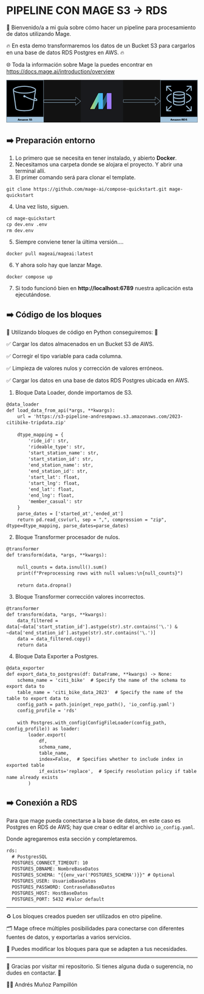 # **PIPELINE CON MAGE S3 -> RDS**


👋 Bienvenido/a a mi guía sobre cómo hacer un pipeline para procesamiento de datos utilizando Mage.

🔥 En esta demo transformaremos los datos de un Bucket S3  para cargarlos en una base de datos RDS Postgres en AWS. 🔥

🌐 Toda la información sobre Mage la puedes encontrar en https://docs.mage.ai/introduction/overview



![alt text](https://github.com/Andresmup/Data_Engineering_Practice/blob/main/PIPELINE.png?raw=true)




## ➡️ Preparación entorno

1.   Lo primero que se necesita en tener instalado, y abierto **Docker**.
2.   Necesitamos una carpeta donde se alojara el proyecto. Y abrir una terminal allí.
3.   El primer comando será para clonar el template.
```
git clone https://github.com/mage-ai/compose-quickstart.git mage-quickstart
```
4.   Una vez listo, siguen.
```
cd mage-quickstart
cp dev.env .env
rm dev.env
```
5.   Siempre conviene tener la última versión....
```
docker pull mageai/mageai:latest
```
6.   Y ahora solo hay que lanzar Mage.
```
docker compose up
```
7. Si todo funcionó bien en **http://localhost:6789** nuestra aplicación esta ejecutándose.

## ➡️ Código de los bloques

🐍 Utilizando bloques de código en Python conseguiremos: 🐍

✅ Cargar los datos almacenados en un Bucket S3 de AWS.

✅ Corregir el tipo variable para cada columna.

✅ Limpieza de valores nulos y corrección de valores erróneos.

✅ Cargar los datos en una base de datos RDS Postgres ubicada en AWS.

1.   Bloque Data Loader, donde importamos de S3.

```
@data_loader
def load_data_from_api(*args, **kwargs):
    url = 'https://s3-pipeline-andresmpaws.s3.amazonaws.com/2023-citibike-tripdata.zip'

    dtype_mapping = {
        'ride_id': str,
        'rideable_type': str,
        'start_station_name': str,
        'start_station_id': str,
        'end_station_name': str,
        'end_station_id': str,
        'start_lat': float,
        'start_lng': float,
        'end_lat': float,
        'end_lng': float,
        'member_casual': str
    }
    parse_dates = ['started_at','ended_at']
    return pd.read_csv(url, sep = ",", compression = "zip", dtype=dtype_mapping, parse_dates=parse_dates)
```
2.   Bloque Transformer procesador de nulos.

```
@transformer
def transform(data, *args, **kwargs):

    null_counts = data.isnull().sum()
    print(f"Preprocessing rows with null values:\n{null_counts}")

    return data.dropna()
```

3.   Bloque Transformer corrección valores incorrectos.

```
@transformer
def transform(data, *args, **kwargs):
    data_filtered = data[~data['start_station_id'].astype(str).str.contains('\.') & ~data['end_station_id'].astype(str).str.contains('\.')]
    data = data_filtered.copy()
    return data

```
4.   Bloque Data Exporter a Postgres.

```
@data_exporter
def export_data_to_postgres(df: DataFrame, **kwargs) -> None:
    schema_name = 'citi_bike'  # Specify the name of the schema to export data to
    table_name = 'citi_bike_data_2023'  # Specify the name of the table to export data to
    config_path = path.join(get_repo_path(), 'io_config.yaml')
    config_profile = 'rds'

    with Postgres.with_config(ConfigFileLoader(config_path, config_profile)) as loader:
        loader.export(
            df,
            schema_name,
            table_name,
            index=False,  # Specifies whether to include index in exported table
            if_exists='replace',  # Specify resolution policy if table name already exists
        )
```
## ➡️ Conexión a RDS
Para que mage pueda conectarse a la base de datos, en este caso es Postgres en RDS de AWS; hay que crear o editar el archivo ```io_config.yaml```. 

Donde agregaremos esta sección y completaremos.

```
rds:
  # PostgresSQL
  POSTGRES_CONNECT_TIMEOUT: 10
  POSTGRES_DBNAME: NombreBaseDatos
  POSTGRES_SCHEMA: "{{env_var('POSTGRES_SCHEMA')}}" # Optional
  POSTGRES_USER: UsuarioBaseDatos
  POSTGRES_PASSWORD: ContraseñaBaseDatos
  POSTGRES_HOST: HostBaseDatos
  POSTGRES_PORT: 5432 #Valor default

```

--------------------------------------------------------------------------------

♻️ Los bloques creados pueden ser utilizados en otro pipeline.

🗂️ Mage ofrece múltiples posibilidades para conectarse con diferentes fuentes de datos, y exportarlas a varios servicios.

📜 Puedes modificar los bloques para que se adapten a tus necesidades.

--------------------------------------------------------------------------------

💬 Gracias por visitar mi repositorio. Si tienes alguna duda o sugerencia, no dudes en contactar. 💬

👨‍💻 Andrés Muñoz Pampillón
